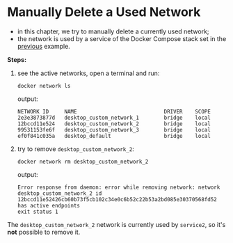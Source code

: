 # Manually Delete a Used Network

- in this chapter, we try to manually delete a currently used network;
- the network is used by a service of the Docker Compose stack set in the [previous](../../check/example/check/check.md) example.

**Steps:**

1. see the active networks, open a terminal and run:

   ```commandline
   docker network ls
   ```
   
   output:
   
   ```commandline
   NETWORK ID     NAME                            DRIVER    SCOPE
   2e3e3873877d   desktop_custom_network_1        bridge    local
   12bccd11e524   desktop_custom_network_2        bridge    local
   99531153fe6f   desktop_custom_network_3        bridge    local
   ef0f841c035a   desktop_default                 bridge    local
   ```

2. try to remove `desktop_custom_network_2`:

   ```commandline
   docker network rm desktop_custom_network_2
   ```
   
   output:
   
   ```commandline
   Error response from daemon: error while removing network: network desktop_custom_network_2 id 12bccd11e52426cb60b73f5cb102c34e0c6b52c22b53a2bd085e30370568fd52 has active endpoints
   exit status 1
   ```

The `desktop_custom_network_2` network is currently used by `service2`, so it's **not** possible to remove it.
